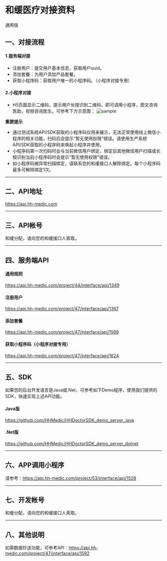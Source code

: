 # 和缓医疗对接资料
通用版

## 一、对接流程
#### 1.服务端对接
* 注册用户：提交用户基本信息，获取用户uuid。
* 添加套餐：为用户添加产品套餐。
* 获取小程序码：获取用户唯一的小程序码。（小程序对接专用）

#### 2.小程序对接
* H5页面显示二维码，提示用户长按识别二维码，即可调用小程序，图文咨询医助，视频咨询医生。可参考下方示意图：
![sample](https://imgs.hh-medic.com/icon/wmp/sample1.jpg?x-oss-process=image/resize,m_fixed,w_300)

**重要提示**
* 通过测试系统API/SDK获取的小程序码仅用来展示，无法正常使用线上微信小程序的相关功能，扫码后会提示“暂无使用权限”错误。请使用生产系统API/SDK获取的小程序码来唤起小程序并使用。
* 小程序码第一次扫码时会与当前微信用户绑定，绑定后其他微信用户扫描或长按识别当前小程序码时会提示“暂无使用权限”错误。
* 如小程序码被异常扫描绑定，请联系您的和缓接口人解除绑定。每个小程序码最多可解除绑定1次。

***

## 二、API地址
https://api.hh-medic.com

***

## 三、API帐号
和缓分配，请向您的和缓接口人索取。

***

## 四、服务端API
#### 通用规则
https://api.hh-medic.com/project/44/interface/api/1349
#### 注册用户
https://api.hh-medic.com/project/47/interface/api/1367
#### 添加套餐
https://api.hh-medic.com/project/47/interface/api/1568
#### 获取小程序码（小程序对接专用）
https://api.hh-medic.com/project/47/interface/api/1624

***

## 五、SDK
如果您的后台开发语言是Java或.Net，可参考如下Demo程序，使用我们提供的SDK，快速实现上述API功能。
#### Java版
https://github.com/HHMedic/HHDoctorSDK_demo_server_java

#### .Net版
https://github.com/HHMedic/HHDoctorSDK_demo_server_dotnet

***

## 六、APP调用小程序
请参考：https://api.hh-medic.com/project/53/interface/api/1528

***

## 七、开发帐号
和缓分配，请向您的和缓接口人索取。

***

## 八、其他说明
如需数据抄送功能，可参考API：https://api.hh-medic.com/project/47/interface/api/1592
